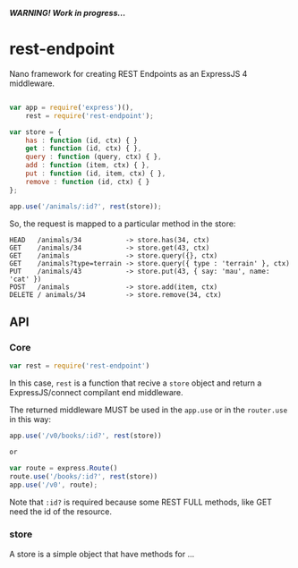 ***WARNING! Work in progress...***

rest-endpoint
=============

Nano framework for creating REST Endpoints as an ExpressJS 4 middleware.

```javascript

var app = require('express')(),
    rest = require('rest-endpoint');

var store = {
    has : function (id, ctx) { }
    get : function (id, ctx) { },
    query : function (query, ctx) { },
    add : function (item, ctx) { },
    put : function (id, item, ctx) { },
    remove : function (id, ctx) { }
};

app.use('/animals/:id?', rest(store));

```

So, the request is mapped to a particular method in the store:

```
HEAD   /animals/34           -> store.has(34, ctx)
GET    /animals/34           -> store.get(43, ctx)
GET    /animals              -> store.query({}, ctx)
GET    /animals?type=terrain -> store.query({ type : 'terrain' }, ctx)
PUT    /animals/43           -> store.put(43, { say: 'mau', name: 'cat' })
POST   /animals              -> store.add(item, ctx)
DELETE / animals/34          -> store.remove(34, ctx)
```

## API

### Core

```javascript
var rest = require('rest-endpoint')
```
In this case, ```rest``` is a function that recive a ```store``` object
and return a ExpressJS/connect compilant end middleware.

The returned middleware MUST be used in the ```app.use``` or in the ```router.use```
in this way:

```javascript
app.use('/v0/books/:id?', rest(store))

or

var route = express.Route()
route.use('/books/:id?', rest(store))
app.use('/v0', route);
```

Note that ```:id?``` is required because some REST FULL methods, like GET need the id of
the resource.

### store

A store is a simple object that have methods for ...
